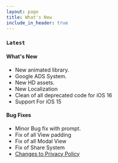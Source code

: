 ```yaml
---
layout: page
title: What's New
include_in_header: true
---
```



### `Latest`

#### What's New
- New animated library.
- Google ADS System.
- New HD assets.
- New Localization
- Clean of all deprecated code for iOS 16
- Support For iOS 15

#### Bug Fixes
- Minor Bug fix with prompt.
- Fix of all View padding
- Fix of all Modal View
- Fix of Share System
- [Changes to Privacy Policy](/privacypolicy)

<br>
